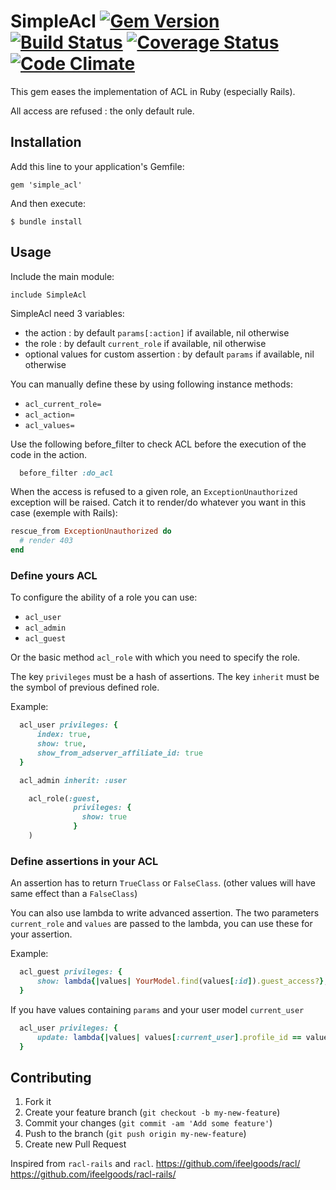 # SimpleAcl [![Gem Version](https://badge.fury.io/rb/simple_acl.png)](http://badge.fury.io/rb/simple_acl) [![Build Status](https://travis-ci.org/ifeelgoods/simple_acl.png?branch=master)](https://travis-ci.org/ifeelgoods/simple_acl) [![Coverage Status](https://coveralls.io/repos/ifeelgoods/simple_acl/badge.png?branch=master)](https://coveralls.io/r/ifeelgoods/simple_acl?branch=master) [![Code Climate](https://codeclimate.com/github/ifeelgoods/simple_acl.png)](https://codeclimate.com/github/ifeelgoods/simple_acl)

This gem eases the implementation of ACL in Ruby (especially Rails).

All access are refused : the only default rule.

## Installation

Add this line to your application's Gemfile:

    gem 'simple_acl'

And then execute:

    $ bundle install

## Usage

Include the main module:

`include SimpleAcl`

SimpleAcl need 3 variables:
- the action : by default `params[:action]` if available, nil otherwise
- the role : by default `current_role` if available, nil otherwise
- optional values for custom assertion : by default `params` if available, nil otherwise

You can manually define these by using following instance methods:
* `acl_current_role=`
* `acl_action=`
* `acl_values=`

Use the following before_filter to check ACL before the
execution of the code in the action.

```ruby
  before_filter :do_acl
```

When the access is refused to a given role, an `ExceptionUnauthorized`
exception will be raised.
Catch it to render/do whatever you want in this case (exemple with Rails):

```ruby
rescue_from ExceptionUnauthorized do
  # render 403
end
```

### Define yours ACL

To configure the ability of a role you can use:

* `acl_user`
* `acl_admin`
* `acl_guest`

Or the basic method `acl_role` with which you need to specify the role.

The key `privileges` must be a hash of assertions.
The key `inherit` must be the symbol of previous defined role.

Example:

```ruby
  acl_user privileges: {
      index: true,
      show: true,
      show_from_adserver_affiliate_id: true
  }

  acl_admin inherit: :user
```

```ruby
    acl_role(:guest,
              privileges: {
                show: true
              }
    )
```

### Define assertions in your ACL

An assertion has to return `TrueClass` or `FalseClass`.
(other values will have same effect than a `FalseClass`)

You can also use lambda to write advanced assertion.
The two parameters `current_role` and `values` are passed to the lambda,
you can use these for your assertion.

Example:

```ruby
  acl_guest privileges: {
      show: lambda{|values| YourModel.find(values[:id]).guest_access?},
  }

```

If you have values containing `params` and your user model `current_user`

```ruby
  acl_user privileges: {
      update: lambda{|values| values[:current_user].profile_id == values[:params][:id]},
  }

```

## Contributing

1. Fork it
2. Create your feature branch (`git checkout -b my-new-feature`)
3. Commit your changes (`git commit -am 'Add some feature'`)
4. Push to the branch (`git push origin my-new-feature`)
5. Create new Pull Request

Inspired from `racl-rails` and `racl`.
https://github.com/ifeelgoods/racl/
https://github.com/ifeelgoods/racl-rails/

